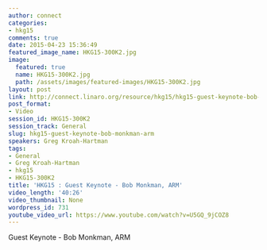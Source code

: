 ```yaml
---
author: connect
categories:
- hkg15
comments: true
date: 2015-04-23 15:36:49
featured_image_name: HKG15-300K2.jpg
image:
  featured: true
  name: HKG15-300K2.jpg
  path: /assets/images/featured-images/HKG15-300K2.jpg
layout: post
link: http://connect.linaro.org/resource/hkg15/hkg15-guest-keynote-bob-monkman-arm/
post_format:
- Video
session_id: HKG15-300K2
session_track: General
slug: hkg15-guest-keynote-bob-monkman-arm
speakers: Greg Kroah-Hartman
tags:
- General
- Greg Kroah-Hartman
- hkg15
- HKG15-300K2
title: 'HKG15 : Guest Keynote - Bob Monkman, ARM'
video_length: '40:26'
video_thumbnail: None
wordpress_id: 731
youtube_video_url: https://www.youtube.com/watch?v=U5GQ_9jCOZ8
---
```


Guest Keynote - Bob Monkman, ARM